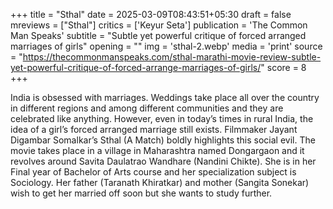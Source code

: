 +++
title = "Sthal"
date = 2025-03-09T08:43:51+05:30
draft = false
mreviews = ["Sthal"]
critics = ['Keyur Seta']
publication = 'The Common Man Speaks'
subtitle = "Subtle yet powerful critique of forced arranged marriages of girls"
opening = ""
img = 'sthal-2.webp'
media = 'print'
source = "https://thecommonmanspeaks.com/sthal-marathi-movie-review-subtle-yet-powerful-critique-of-forced-arrange-marriages-of-girls/"
score = 8
+++

India is obsessed with marriages. Weddings take place all over the country in different regions and among different communities and they are celebrated like anything. However, even in today’s times in rural India, the idea of a girl’s forced arranged marriage still exists. Filmmaker Jayant Digambar Somalkar’s Sthal (A Match) boldly highlights this social evil. The movie takes place in a village in Maharashtra named Dongargaon and it revolves around Savita Daulatrao Wandhare (Nandini Chikte). She is in her Final year of Bachelor of Arts course and her specialization subject is Sociology. Her father (Taranath Khiratkar) and mother (Sangita Sonekar) wish to get her married off soon but she wants to study further.
